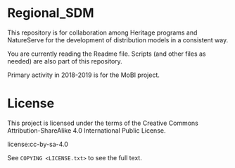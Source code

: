 # Regional_SDM

This repository is for collaboration among Heritage programs and NatureServe for the development of distribution models in a consistent way. 

You are currently reading the Readme file. Scripts (and other files as needed) are also part of this repository.

Primary activity in 2018-2019 is for the MoBI project. 


License
=======
This project is licensed under the terms of the Creative Commons Attribution-ShareAlike 4.0 International Public
License.

license:cc-by-sa-4.0

See `COPYING <LICENSE.txt>` to see the full text.

